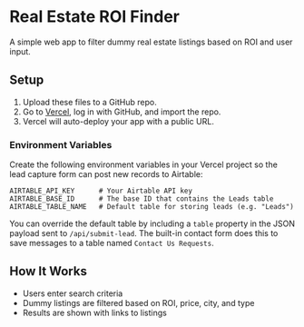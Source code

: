 # Real Estate ROI Finder

A simple web app to filter dummy real estate listings based on ROI and user input.

## Setup

1. Upload these files to a GitHub repo.
2. Go to [Vercel](https://vercel.com), log in with GitHub, and import the repo.
3. Vercel will auto-deploy your app with a public URL.

### Environment Variables

Create the following environment variables in your Vercel project so the lead
capture form can post new records to Airtable:

```
AIRTABLE_API_KEY      # Your Airtable API key
AIRTABLE_BASE_ID      # The base ID that contains the Leads table
AIRTABLE_TABLE_NAME   # Default table for storing leads (e.g. "Leads")
```

You can override the default table by including a `table` property in the JSON
payload sent to `/api/submit-lead`. The built-in contact form does this to save
messages to a table named `Contact Us Requests`.

## How It Works

- Users enter search criteria
- Dummy listings are filtered based on ROI, price, city, and type
- Results are shown with links to listings
